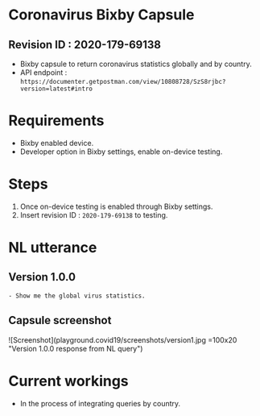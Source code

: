 # Coronavirus Bixby Capsule
 ## Revision ID : 2020-179-69138
 - Bixby capsule to return coronavirus statistics globally and by country.
 - API endpoint : `https://documenter.getpostman.com/view/10808728/SzS8rjbc?version=latest#intro`

# Requirements
 - Bixby enabled device.
 - Developer option in Bixby settings, enable on-device testing. 

# Steps
 1. Once on-device testing is enabled through Bixby settings.
 2. Insert revision ID : `2020-179-69138` to testing.

# NL utterance
 ## Version 1.0.0
    - Show me the global virus statistics.
 ## Capsule screenshot
 ![Screenshot](playground.covid19/screenshots/version1.jpg =100x20 "Version 1.0.0 response from NL query")

# Current workings
 - In the process of integrating queries by country.
